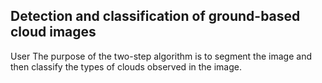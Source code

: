 ## Detection and classification of ground-based cloud images
User
The purpose of the two-step algorithm is to segment the image and then classify the types of clouds observed in the image.
####

